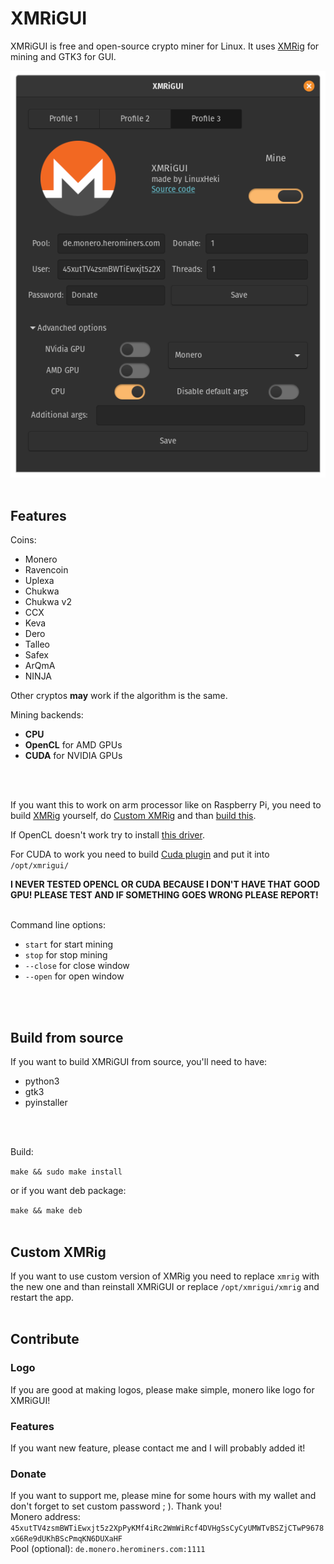 # XMRiGUI

XMRiGUI is free and open-source crypto miner for Linux. It uses [XMRig](http://github.com/xmrig/xmrig) for mining and GTK3 for GUI.

![Preview of XMRiGUI](preview.png)
<br>
<br>

## Features

Coins:
* Monero
* Ravencoin
* Uplexa
* Chukwa
* Chukwa v2
* CCX
* Keva
* Dero
* Talleo
* Safex
* ArQmA
* NINJA

Other cryptos **may** work if the algorithm is the same.

Mining backends:
* **CPU**
* **OpenCL** for AMD GPUs
* **CUDA** for NVIDIA GPUs
<br>
<br>

If you want this to work on arm processor like on Raspberry Pi, you need to build [XMRig](https://github.com/xmrig/xmrig) yourself, do [Custom XMRig](https://github.com/LinuxHeki/XMRiGUI#custom-xmrig) and than [build this](https://github.com/LinuxHeki/XMRiGUI#build-from-source).

If OpenCL doesn't work try to install [this driver](https://github.com/Diolinux/amd-opencl-pro-linux-resolve).

For CUDA to work you need to build [Cuda plugin](http://github.com/xmrig/xmrig-cuda#linux-usage) and put it into `/opt/xmrigui/`

**I NEVER TESTED OPENCL OR CUDA BECAUSE I DON'T HAVE THAT GOOD GPU! PLEASE TEST AND IF SOMETHING GOES WRONG PLEASE REPORT!**
<br>
<br>

Command line options:
* `start` for start mining
* `stop` for stop mining
* `--close` for close window
* `--open` for open window
<br>
<br>

## Build from source

If you want to build XMRiGUI from source, you'll need to have:
* python3
* gtk3
* pyinstaller
<br>
<br>

Build:

`make && sudo make install`

or if you want deb package:

`make && make deb`
<br>
<br>

## Custom XMRig

If you want to use custom version of XMRig you need to replace `xmrig` with the new one and than reinstall XMRiGUI or replace `/opt/xmrigui/xmrig` and restart the app.
<br>
<br>

## Contribute

### Logo

If you are good at making logos, please make simple, monero like logo for XMRiGUI!

### Features

If you want new feature, please contact me and I will probably added it!

### Donate

If you want to support me, please mine for some hours with my wallet and don't forget to set custom password ; ). Thank you!
<br>
Monero address: `45xutTV4zsmBWTiEwxjt5z2XpPyKMf4iRc2WmWiRcf4DVHgSsCyCyUMWTvBSZjCTwP9678xG6Re9dUKhBScPmqKN6DUXaHF`
<br>
Pool (optional): `de.monero.herominers.com:1111`